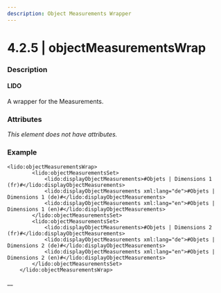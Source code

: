 ```yaml
---
description: Object Measurements Wrapper
---
```


# 4.2.5 \| objectMeasurementsWrap

### Description

#### LIDO

A wrapper for the Measurements.

### Attributes

_This element does not have attributes._

### **Example**

```markup
<lido:objectMeasurementsWrap>
        <lido:objectMeasurementsSet>
            <lido:displayObjectMeasurements>#Objets | Dimensions 1 (fr)#</lido:displayObjectMeasurements>
            <lido:displayObjectMeasurements xml:lang="de">#Objets | Dimensions 1 (de)#</lido:displayObjectMeasurements>
            <lido:displayObjectMeasurements xml:lang="en">#Objets | Dimensions 1 (en)#</lido:displayObjectMeasurements>
        </lido:objectMeasurementsSet>
        <lido:objectMeasurementsSet>
            <lido:displayObjectMeasurements>#Objets | Dimensions 2 (fr)#</lido:displayObjectMeasurements>
            <lido:displayObjectMeasurements xml:lang="de">#Objets | Dimensions 2 (de)#</lido:displayObjectMeasurements>
            <lido:displayObjectMeasurements xml:lang="en">#Objets | Dimensions 2 (en)#</lido:displayObjectMeasurements>
        </lido:objectMeasurementsSet>
    </lido:objectMeasurementsWrap>
```

\_\_


